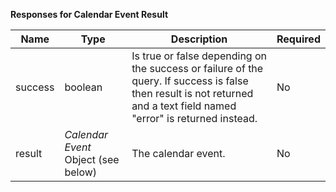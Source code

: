 **Responses for Calendar Event Result**

| Name    | Type                                | Description                                                                                                                                                            | Required |
|---------|-------------------------------------|------------------------------------------------------------------------------------------------------------------------------------------------------------------------|----------|
| success | boolean                             | Is true or false depending on the success or failure of the query. If success is false then result is not returned and a text field named "error" is returned instead. | No       |
| result  | _Calendar Event_ Object (see below) | The calendar event.                                                                                                                                                    | No       |
